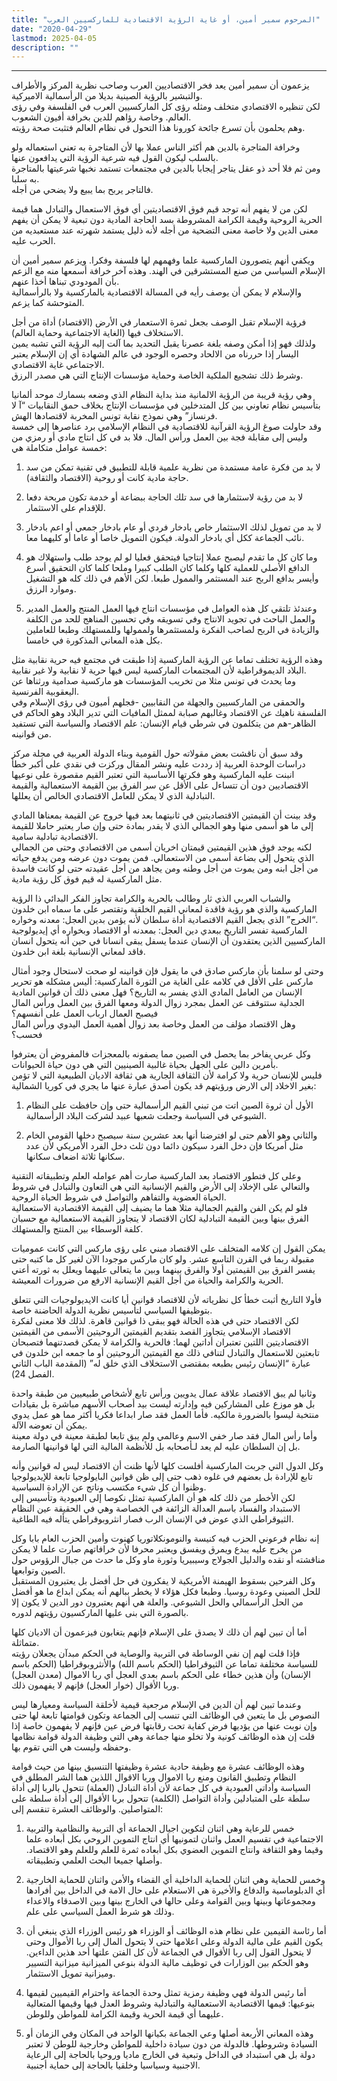```yaml
---
title: "المرحوم سمير أمين، أو غاية الرؤية الاقتصادية للماركسيين العرب"
date: "2020-04-29"
lastmod: 2025-04-05
description: ""
---
```

****

يزعمون أن سمير أمين يعد فخر الاقتصاديين العرب وصاحب نظرية المركز والأطراف والتبشير بالرؤية الصينية بديلا من الرأسمالية الاميركية.   
لكن تنظيره الاقتصادي متخلف ومثله رؤى كل الماركسيين العرب في الفلسفة وفي رؤى العالم. وخاصة رؤاهم للدين بخرافة أفيون الشعوب.   
وهم يحلمون بأن تسرع جائحة كورونا هذا التحول في نظام العالم فتثبت صحة رؤيته.

وخرافة المتاجرة بالدين هم أكثر الناس عملا بها لأن المتاجرة به تعني استعماله ولو بالسلب ليكون القول فيه شرعية الرؤية التي يدافعون عنها.   
ومن ثم فلا أحد ذو عقل يتاجر إيجابا بالدين في مجتمعات تستمد نخبها شرعيتها بالمتاجرة به سلبا.   
فالتاجر يربح بما يبيع ولا يضحي من أجله.

لكن من لا يفهم أنه توجد قيم فوق الاقتصاديتين أي فوق الاستعمال والتبادل هما قيمة الحرية الروحية وقيمة الكرامة المشروطة بسد الحاجة المادية دون تبعية لا يمكن أن يفهم معنى الدين ولا خاصة معنى التضحية من أجله لأنه ذليل يستمد شهرته عند مستعبديه من الحرب عليه.

ويكفي أنهم يتصورون الماركسية علما وفهمهم لها فلسفة وفكرا. ويزعم سمير أمين أن الإسلام السياسي من صنع المستشرقين في الهند. وهذه آخر خرافة أسمعها منه مع الزعم بأن المودودي تبناها أخذا عنهم.   
والإسلام لا يمكن أن يوصف رأيه في المسالة الاقتصادية بالماركسية ولا بالرأسمالية المتوحشة كما يزعم.

فرؤية الإسلام تقبل الوصف بجعل ثمرة الاستعمار في الأرض (الاقتصاد) أداة من أجل الاستخلاف فيها (الغاية الاجتماعية وحماية العالم).   
ولذلك فهو إذا أمكن وصفه بلغة عصرنا يقبل التحديد بما آلت إليه الرؤية التي تشبه يمين اليسار إذا حررناه من الالحاد وحصره الوجود في عالم الشهادة أي إن الإسلام يعتبر الاجتماعي غاية الاقتصادي.   
وشرط ذلك تشجيع الملكية الخاصة وحماية مؤسسات الإنتاج التي هي مصدر الرزق.

وهي رؤية قريبة من الرؤية الالمانية منذ بداية النظام الذي وضعه بسمارك موحد ألمانيا بتأسيس نظام تعاوني بين كل المتدخلين في مؤسسات الإنتاج بخلاف حمق النقابيات “آ لا فرنساز” وهي نموذج نقابة تونس المخربة لاقتصادها الهش.   
وقد حاولت صوغ الرؤية القرآنية للاقتصادية في النظام الإسلامي برد عناصرها إلى خمسة وليس إلى مقابلة فجة بين العمل ورأس المال. فلا بد في كل انتاج مادي أو رمزي من خمسة عوامل متكاملة هي:

1. لا بد من فكرة عامة مستمدة من نظرية علمية قابلة للتطبيق في تقنية تمكن من سد حاجة مادية كانت أو روحية (الاقتصاد والثقافة).

2. لا بد من رؤية لاستثمارها في سد تلك الحاجة ببضاعة أو خدمة تكون مربحة دفعا للإقدام على الاستثمار.

3. لا بد من تمويل لذلك الاستثمار خاص بادخار فردي أو عام بادخار جمعي أو اعم بادخار نائب الجماعة ككل أي بادخار الدولة. فيكون التمويل خاصا أو عاما أو كليهما معا.

4. وما كان كل ما تقدم ليصبح عملا إنتاجيا فيتحقق فعليا لو لم يوجد طلب واستهلاك هو الدافع الأصلي للعملية كلها وكلما كان الطلب كبيرا وملحا كلما كان التحقيق أسرع وأيسر بدافع الربح عند المستثمر والممول طبعا. لكن الأهم في ذلك كله هو التشغيل وموارد الرزق.

5. وعندئذ تلتقي كل هذه العوامل في مؤسسات انتاج فيها العمل المنتج والعمل المدير والعمل الباحث في تجويد الانتاج وفي تسويقه وفي تحسين المناهج للحد من الكلفة والزيادة في الربح لصاحب الفكرة ولمستثمرها ولممولها وللمستهلك وطبعا للعاملين بكل هذه المعاني المذكورة في خامسا.

وهذه الرؤية تختلف تماما عن الرؤية الماركسية إذا طبقت في مجتمع فيه حرية نقابية مثل البلاد الديموقراطية لأن المجتمعات الماركسية ليس فيها حرية لا نقابية ولا غير نقابية.   
وما يحدث في تونس مثلا من تخريب المؤسسات هو ماركسية صدامية ورثناها عن اليعقوبية الفرنسية.   
والحمقى من الماركسيين والجهلة من النقابيين -فجلهم أميون في رؤى الإسلام وفي الفلسفة ناهيك عن الاقتصاد وغالبهم صبابة لممثل المافيات التي تدير البلاد وهو الحاكم في الظاهر-هم من يتكلمون في شرطي قيام الإنسان: علم الاقتصاد والسياسة التي تستفيد من قوانينه.

وقد سبق أن ناقشت بعض مقولاته حول القومية وبناء الدولة العربية في مجلة مركز دراسات الوحدة العربية إذ رددت عليه ونشر المقال وركزت في نقدي على أكبر خطأ انبنت عليه الماركسية وهو فكرتها الأساسية التي تعتبر القيم مقصورة على نوعيها الاقتصاديين دون أن تتساءل على الأقل عن سر الفرق بين القيمة الاستعمالية والقيمة التبادلية الذي لا يمكن للعامل الاقتصادي الخالص أن يعللها.

وقد بينت أن القيمتين الاقتصاديتين في ثانيتهما بعد فيها خروج عن القيمة بمعناها المادي إلى ما هو أسمى منها وهو الجمالي الذي لا يقدر بمادة حتى وإن صار يعتبر حاملا للقيمة الاقتصادية تبادلية سامية.   
لكنه يوجد فوق هذين القيمتين قيمتان اخريان أسمى من الاقتصادي وحتى من الجمالي الذي يتحول إلى بضاعة أسمى من الاستعمالي. فمن يموت دون عرضه ومن يدفع حياته من أجل ابنه ومن يموت من أجل وطنه ومن يجاهد من أجل عقيدته حتى لو كانت فاسدة مثل الماركسية له قيم فوق كل رؤية مادية.

والشباب العربي الذي ثار وطالب بالحرية والكرامة تجاوز الفكر البدائي ذا الرؤية الماركسية والذي هو رؤية فاقدة لمعاني القيم الخلقية وتقتصر على ما سماه ابن خلدون “الخرج” الذي يجعل القيم الاقتصادية أداة سلطان لأنه يؤمن بدين العجل: معدنه وخواره.   
الماركسية تفسر التاريخ ببعدي دين العجل: بمعدنه أو الاقتصاد وبخواره أي إيديولوجية الماركسيين الذين يعتقدون أن الإنسان عندما يسفل يبقى انسانا في حين أنه يتحول انسان فاقد لمعاني الإنسانية بلغة ابن خلدون.

وحتى لو سلمنا بأن ماركس صادق في ما يقول فإن قوانينه لو صحت لاستحال وجود أمثال ماركس على الأقل في كلامه على الغاية من الثورة الماركسية: أليس مشكله هو تحرير الإنسان من العامل المادي الذي يفسر به التاريخ؟ فهل معنى ذلك أن قوانين المادية الجدلية ستتوقف عن العمل بمجرد زوال الدولة ومعها الفرق بين العمل ورأس المال فيصبح العمال ارباب العمل على أنفسهم؟   
وهل الاقتصاد مؤلف من العمل وخاصة بعد زوال أهمية العمل اليدوي ورأس المال فحسب؟

وكل عربي يفاخر بما يحصل في الصين مما يصفونه بالمعجزات فالمفروض أن يعترفوا بأمرين دالين على الجهل بحياة غالبية الصينيين التي هي دون حياة الحيوانات.   
فليس للإنسان حرية ولا كرامة لأن الثقافة الجارية هي ثقافة الاديان الطبيعية التي لا تؤمن بغير الاخلاد إلى الارض ورؤيتهم قد يكون أصدق عبارة عنها ما يجري في كوريا الشمالية:

1. الأول أن ثروة الصين اتت من تبني القيم الرأسمالية حتى وإن حافظت على النظام الشيوعي في السياسة وجعلت شعبها عبيد لشركت البلاد الرأسمالية.

2. والثاني وهو الأهم حتى لو افترضنا أنها بعد عشرين سنة سيصبح دخلها القومي الخام مثل أمريكا فإن دخل الفرد سيكون دائما دون ثلث دخل الفرد الأمريكي لأن عدد سكانها ثلاثة اضعاف سكانها.

وعلى كل فتطور الاقتصاد بعد الماركسية صارت أهم عوامله العلم وتطبيقاته التقنية والتعالي على الإخلاد إلى الأرض والقيم الإنسانية التي هي التعاون والتبادل في شروط الحياة العضوية والتفاهم والتواصل في شروط الحياة الروحية.   
فلو لم يكن الفن والقيم الجمالية مثلا هما ما يضيف إلى القيمة الاقتصادية الاستعمالية الفرق بينها وبين القيمة التبادلية لكان الاقتصاد لا يتجاوز القيمة الاستعمالية مع حسبان كلفة الوسطاء بين المنتج والمستهلك.

يمكن القول إن كلامه المتخلف على الاقتصاد مبني على رؤى ماركس التي كانت عموميات مقبولة ربما في القرن التاسع عشر. ولو كان ماركس موجودا الآن لغير كل ما كتبه حتى يفسر الفرق بين القيمتين أولا والفرق بينهما وبين ما يتعالى عليهما ويعلل به ثورته أعني الحرية والكرامة والحياة من أجل القيم الإنسانية الارفع من ضرورات المعيشة.

فأولا التاريخ أثبت خطأ كل نظرياته لأن للاقتصاد قوانين أيا كانت الايديولوجيات التي تتعلق بتوظيفها السياسي لتأسيس نظرية الدولة الحاضنة خاصة.   
لكن الاقتصاد حتى في هذه الحالة فهو يبقى ذا قوانين قاهرة. لذلك فلا معنى لفكرة الاقتصاد الإسلامي يتجاوز القصد بتقديم القيمتين الروحيتين الأسمى من القيمتين الاقتصاديتين اللتين تعتبران أداتين لهما: فالحرية والكرامة لا يمكن قصدتنهما فتصبحان تابعتين للاستعمال والتبادل لتنافي ذلك مع القيمتين الروحيتين أو ما جمعه ابن خلدون في عبارة “الإنسان رئيس بطبعه بمقتضى الاستخلاف الذي خلق له” (المقدمة الباب الثاني الفصل 24).

وثانيا لم يبق الاقتصاد علاقة عمال يدويين ورأس تابع لأشخاص طبيعيين من طبقة واحدة بل هو موزع على المشاركين فيه وإدارته ليست بيد أصحاب الأسهم مباشرة بل بقيادات منتخبة ليسوا بالضرورة مالكيه. فأما العمل فقد صار ابداعا فكريا أكثر مما هو عمل يدوي يمكن أن تعوضه الآلة.   
وأما رأس المال فقد صار خفي الاسم وعالمي ولم يبق تابعا لطبقة معينة في دولة معينة بل إن السلطان عليه لم يعد لـأصحابه بل للأنظمة المالية التي لها قوانينها الصارمة.

وكل الدول التي جربت الماركسية أفلست كلها لأنها ظنت أن الاقتصاد ليس له قوانين وأنه تابع للإرادة بل بعضهم في غلوه ذهب حتى إلى ظن قوانين البايولوجيا تابعة للإيديولوجيا وظنوا أن كل شيء مكتسب وناتج عن الإرادة السياسية.   
لكن الأخطر من ذلك كله هو أن الماركسية تمثل نكوصا إلى العبودية وتأسيس إلى الاستبداد والفساد باسم العدالة الزائفة في الخصاصة وهي في الحقيقة عين النظام الثيوقراطي الذي عوض في الإنسان الرب فصار انثروبوقراطي يتأله فيه الطاغية.

إنه نظام فرعوني الحزب فيه كنيسة والنومونكلاتوريا كهنوت وأمين الحزب العام بابا وكل من يخرج عليه يبدع ويمرق ويفسق ويعتبر محرفا لأن خرافاتهم صارت علما لا يمكن مناقشته أو نقده والدليل الجولاج وسيبيريا وثورة ماو وكل ما حدث من جبال الرؤوس حول الصين وتوابعها.   
وكل الفرحين بسقوط الهيمنة الأمريكية لا يفكرون في حل أفضل بل يعتبرون المستقبل للحل الصيني وعودة روسيا. وطبعا فكل هؤلاء لا يخطر ببالهم أنه يمكن ابداع ما هو أفضل من الحل الرأسمالي والحل الشيوعي. والعلة هي أنهم يعتبرون دور الدين لا يكون إلا بالصورة التي بنى عليها الماركسيون رؤيتهم لدوره.

أما أن تبين لهم أن ذلك لا يصدق على الإسلام فإنهم يتغابون فيزعمون أن الاديان كلها متماثلة.   
فإذا قلت لهم إن نفي الوساطة في التربية والوصاية في الحكم مبدآن يجعلان رؤيته للسياسة مختلفة تماما عن الثيوقراطيا (الحكم باسم الله) والأنثروبوقراطيا (الحكم باسم الإنسان) وأن هذين خطاء على الحكم باسم بعدي العجل أي ربا الاموال (معدن العجل) وربا الأقوال (خوار العجل) فإنهم لا يفهمون ذلك.

وعندما تبين لهم أن الدين في الإسلام مرجعية قيمية لأخلقة السياسة ومعيارها ليس النصوص بل ما يتعين في الوظائف التي تنسب إلى الجماعة وتكون قوامتها تابعة لها حتى وإن نوبت عنها من يؤديها فرض كفاية تحت رقابتها فرض عين فإنهم لا يفهمون خاصة إذا قلت إن هذه الوظائف كونية ولا تخلو منها جماعة وهي التي وظيفة الدولة قوامة نظامها وحفظه وليست هي التي تقوم بها.

وهذه الوظائف عشرة مع وظيفة حادية عشرة وظيفتها التنسيق بينها من حيث قوامة النظام وتطبيق القانون ومنع ربا الاموال وربا الاقوال اللذين هما الشر المطلق في السياسة وأداتي العبودية في كل جماعة لأن أداة التبادل (العملة) تتحول بالربا إلى أداة سلطة على المتبادلين وأداة التواصل (الكلمة) تتحول بربا الأقوال إلى أداة سلطة على المتواصلين. والوظائف العشرة تنقسم إلى:

1. خمس للرعاية وهي اثنان لتكوين اجيال الجماعة أي التربية والنظامية والتربية الاجتماعية في تقسيم العمل واثنان لتمونيها أي انتاج التموين الروحي بكل أبعاده علما وقيما وهو الثقافة وانتاج التموين العضوي بكل أبعاده ثمرة للعلم وللعلم وهو الاقتصاد. وأصلها جميعا البحث العلمي وتطبيقاته.

2. وخمس للحماية وهي اثنان للحماية الداخلية أي القضاء والأمن واثنان للحماية الخارجية أي الدبلوماسية والدفاع والأخيرة هي الاستعلام على حال الامة في الداخل بين أفرادها ومجموعاتها وبينها وبين القوامة وعلى حالها في الخارج بينها وبين الاصدقاء والاعداء وذلك هو شرط العمل السياسي على علم.

3. أما رئاسة القيمين على نظام هذه الوظائف أو الوزراء هو رئيس الوزراء الذي ينبغي أن يكون القيم على مالية الدولة وعلى اعلامها حتى لا يتحول المال إلى ربا الأموال وحتى لا يتحول القول إلى ربا الأقوال في الجماعة لأن كل الفتن علتها أحد هذين الداءين. وهو الحكم بين الوزارات في توظيف مالية الدولة بنوعي الميزانية ميزانية التسيير وميزانية تمويل الاستثمار.

4. أما رئيس الدولة فهي وظيفة رمزية تمثل وحدة الجماعة واحترام القيميين لقيمها بنوعيها: قيمها الاقتصادية الاستعمالية والتبادلية وشروط العدل فيها وقيمها المتعالية عليهما أي قيمة الحرية وقيمة الكرامة للمواطن وللوطن.

5. وهذه المعاني الأربعة أصلها وعي الجماعة بكيانها الواحد في المكان وفي الزمان أو السيادة وشروطها. فالدولة من دون سيادة داخلية للمواطن وخارجية للوطن لا تعتبر دولة بل هي استبداد في الداخل وتبعية في الخارج ماديا وروحيا بالحاجة إلى الرعاية الاجنبية وسياسيا وخلقيا بالحاجة إلى حماية أجنبية.

###
